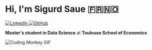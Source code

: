 # Hi, I'm **Sigurd Saue** 🇫🇷🇳🇴

<p>
  <a href="https://www.linkedin.com/in/sigurd-saue-197243207/" target="_blank">
    <img alt="LinkedIn" src="https://img.shields.io/badge/linkedin-%230077B5.svg?&style=for-the-badge&logo=linkedin&logoColor=white" />
  </a>
  <a href="https://github.com/SigurdST" target="_blank">
    <img alt="GitHub" src="https://img.shields.io/badge/GitHub-%2312100E.svg?&style=for-the-badge&logo=Github&logoColor=white" />
  </a>
</p>

**Master's student in Data Science** at **Toulouse School of Economics**

![Coding Monkey GIF](https://media.giphy.com/media/JqmupuTVZYaQX5s094/giphy.gif)

